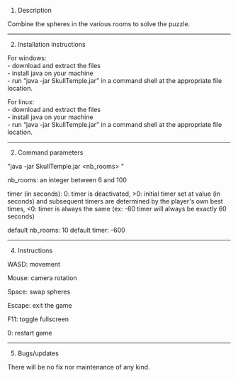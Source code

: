 1. Description

Combine the spheres in the various rooms to solve the puzzle.

---

2. Installation instructions

For windows:  
	- download and extract the files  
	- install java on your machine  
	- run “java -jar SkullTemple.jar” in a command shell at the appropriate file location.

For linux:  
	- download and extract the files  
	- install java on your machine  
	- run “java -jar SkullTemple.jar” in a command shell at the appropriate file location.

---

2. Command parameters

"java -jar SkullTemple.jar <nb_rooms> <timer>"

nb_rooms: an integer between 6 and 100

timer (in seconds): 0: timer is deactivated, >0: initial timer set at value (in seconds) and subsequent timers are determined by the player's own best times, <0: timer is always the same (ex: -60 timer will always be exactly 60 seconds)

default nb_rooms: 10
default timer: -600

---

4. Instructions

WASD: movement

Mouse: camera rotation

Space: swap spheres

Escape: exit the game

F11: toggle fullscreen

0: restart game

---

5. Bugs/updates

There will be no fix nor maintenance of any kind.
